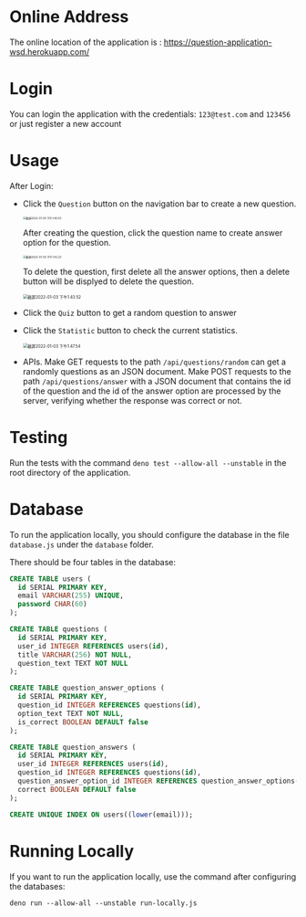# Online Address

The online location of the application is : https://question-application-wsd.herokuapp.com/

# Login

You can login the application with the credentials: `123@test.com` and `123456` or just register a new account

# Usage

After Login:

- Click the `Question` button on the navigation bar to create a new question.

  <img src="https://gitee.com/agachily/aalto-image/raw/master/uPic/截屏2022-01-03 下午1.40.03.png" alt="截屏2022-01-03 下午1.40.03" style="zoom: 33%;" />

   After creating the question, click the question name to create answer option for the question. 

  <img src="https://gitee.com/agachily/aalto-image/raw/master/uPic/截屏2022-01-03 下午1.43.23.png" alt="截屏2022-01-03 下午1.43.23" style="zoom:33%;" />

  To delete the question, first delete all the answer options, then a delete button will be displyed to delete the question.

  <img src="https://gitee.com/agachily/aalto-image/raw/master/uPic/截屏2022-01-03 下午1.43.52.png" alt="截屏2022-01-03 下午1.43.52" style="zoom: 50%;" />

- Click the `Quiz` button to get a random question to answer

- Click the `Statistic` button to check the current statistics.

  <img src="https://gitee.com/agachily/aalto-image/raw/master/uPic/截屏2022-01-03 下午1.47.54.png" alt="截屏2022-01-03 下午1.47.54" style="zoom: 50%;" />

- APIs. Make GET requests to the path `/api/questions/random` can get a randomly questions as an JSON document. Make POST requests to the path `/api/questions/answer` with a JSON document that contains the id of the question and the id of the answer option are processed by the server, verifying whether the response was correct or not.

# Testing

Run the tests with the command `deno test --allow-all --unstable` in the root directory of the application.

# Database

To run the application locally, you should configure the database in the file `database.js` under the `database` folder.

There should be four tables in the database:

~~~sql
CREATE TABLE users (
  id SERIAL PRIMARY KEY,
  email VARCHAR(255) UNIQUE,
  password CHAR(60)
);

CREATE TABLE questions (
  id SERIAL PRIMARY KEY,
  user_id INTEGER REFERENCES users(id),
  title VARCHAR(256) NOT NULL,
  question_text TEXT NOT NULL
);

CREATE TABLE question_answer_options (
  id SERIAL PRIMARY KEY,
  question_id INTEGER REFERENCES questions(id),
  option_text TEXT NOT NULL,
  is_correct BOOLEAN DEFAULT false
);

CREATE TABLE question_answers (
  id SERIAL PRIMARY KEY,
  user_id INTEGER REFERENCES users(id),
  question_id INTEGER REFERENCES questions(id),
  question_answer_option_id INTEGER REFERENCES question_answer_options(id),
  correct BOOLEAN DEFAULT false
);

CREATE UNIQUE INDEX ON users((lower(email)));
~~~

# Running Locally

If you want to run the application locally, use the command after configuring the databases:

`deno run --allow-all --unstable run-locally.js`

